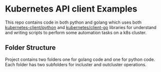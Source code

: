 # Kubernetes API client Examples

This repo contains code in both python and golang which uses both [kubernetes-client/python](https://github.com/kubernetes-client/python) and [kubernetes/client-go](https://github.com/kubernetes/client-go) libraries for understand and writing scripts to perform some automation tasks on a k8s cluster.

## Folder Structure

Project contains two folders one for golang code and one for python code. Each folder has two subfolders for incluster and outcluster operations.